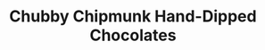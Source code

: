 ---
title: "Chubby Chipmunk Hand-Dipped Chocolates"
url: /deadwood/chubby-chipmunk-hand-dipped-chocolates/
shop: Süßwaren
---